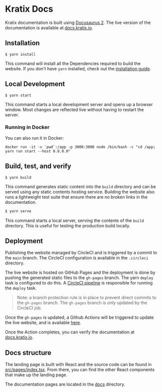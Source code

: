 # Kratix Docs
Kratix documentation is built using [Docusaurus 2](https://docusaurus.io/). The live version of the documentation is available at [docs.kratix.io](https://docs.kratix.io).

## Installation

```
$ yarn install
```

This command will install all the Dependencies required to build the website. If you don't have `yarn` installed, check out the [installation guide](https://yarnpkg.com/getting-started/install).

## Local Development

```
$ yarn start
```

This command starts a local development server and opens up a browser window. Most changes are reflected live without having to restart the server.

### Running in Docker

You can also run it in Docker:

```
docker run -it -v `pwd`:/app -p 3000:3000 node /bin/bash -c "cd /app; yarn run start --host 0.0.0.0"
```

## Build, test, and verify

```
$ yarn build
```

This command generates static content into the `build` directory and can be served using any static contents hosting service. Building the website also runs a lightweight test suite that ensure there are no broken links in the documentation.

```bash
$ yarn serve
```

This command starts a local server, serving the contents of the `build` directory. This is useful for testing the production build locally.

## Deployment

Publishing the website managed by CircleCI and is triggered by a commit to the `main` branch. The CircleCI configuration is available in the `.circleci` directory.

The live website is hosted on GitHub Pages and the deployment is done by pushing the generated static files to the `gh-pages` branch. The yarn `deploy` task is configured to do this. A [CircleCI pipeline](https://app.circleci.com/pipelines/github/syntasso/kratix-docs?branch=main) is responsible for running the `deploy` task.

> Note: a branch protection rule is in place to prevent direct commits to the `gh-pages` branch. The `gh-pages` branch is only updated by the CircleCI job.

Once the `gh-pages` is updated, a Github Actions will be triggered to update the live website, and is available [here](https://github.com/syntasso/kratix-docs/actions/workflows/pages/pages-build-deployment).

Once the Action completes, you can verify the documentation at [docs.kratix.io](https://docs.kratix.io).

## Docs structure

The landing page is built with React and the source code can be found in [src/pages/index.tsx](src/pages/index.tsx). From there, you can find the other React components that make up the landing page.

The documentation pages are located in the [docs](docs) directory.
